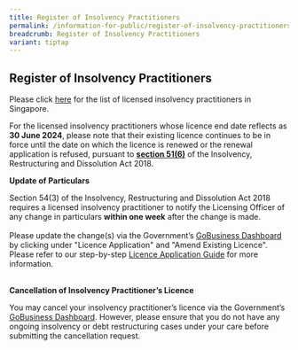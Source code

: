 ```yaml
---
title: Register of Insolvency Practitioners
permalink: /information-for-public/register-of-insolvency-practitioners/
breadcrumb: Register of Insolvency Practitioners
variant: tiptap
---
```

<h2><strong>Register of Insolvency Practitioners</strong><br></h2>
<p>Please click <a href="/files/Register_of_Licensed_Insolvency_Practitioners_2025_02_12_v1.pdf" rel="noopener nofollow" target="_blank">here</a> for
the list of licensed insolvency practitioners in Singapore.
<br>
</p>
<p>For the licensed insolvency practitioners whose licence end date reflects
as <strong>30 June 2024</strong>, please note that their existing licence
continues to be in force until the date on which the licence is renewed
or the renewal application is refused, pursuant to <strong><a href="https://sso.agc.gov.sg/Act/IRDA2018?ValidDate=20220630&amp;ProvIds=pr51-#pr51-" rel="noopener noreferrer nofollow" target="_blank">section 51(6)</a></strong> of
the Insolvency, Restructuring and Dissolution Act 2018.</p>
<p><strong>Update of Particulars</strong>
<br>
</p>
<p>Section 54(3) of the Insolvency, Restructuring and Dissolution Act 2018
requires a licensed insolvency practitioner to notify the Licensing Officer
of any change in particulars <strong>within one week</strong> after the change
is made.
<br>
<br>Please update the change(s) via the Government’s <a href="https://dashboard.gobusiness.gov.sg/login" rel="noopener nofollow" target="_blank">GoBusiness Dashboard</a> by
clicking under "Licence Application" and "Amend Existing Licence". Please
refer to our step-by-step <a href="/files/Licence_Application_Guide_for_Insolvency_Practitioners_as_at_24_December_2024.pdf" rel="noopener nofollow" target="_blank">Licence Application Guide</a> for
more information.
<br>
<br>
</p>
<p><strong>Cancellation of Insolvency Practitioner’s Licence</strong>
<br>
</p>
<p>You may cancel your insolvency practitioner’s licence via the Government’s
<a href="https://dashboard.gobusiness.gov.sg/login" rel="noopener nofollow" target="_blank">GoBusiness Dashboard</a>. However, please ensure that you do not have
any ongoing insolvency or debt restructuring cases under your care before
submitting the cancellation request.
<br>
</p>